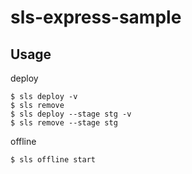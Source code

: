 # sls-express-sample

## Usage

deploy

```
$ sls deploy -v
$ sls remove
$ sls deploy --stage stg -v
$ sls remove --stage stg
```

offline

```
$ sls offline start
```

